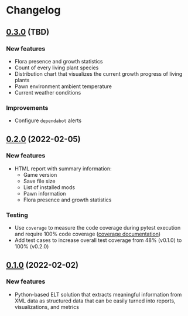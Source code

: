 # Changelog

## [0.3.0](https://github.com/stone-tech-inc/rimhistory/tree/0.3.0) (TBD)

### New features

* Flora presence and growth statistics
* Count of every living plant species
* Distribution chart that visualizes the current growth progress of living plants
* Pawn environment ambient temperature
* Current weather conditions

### Improvements

* Configure `dependabot` alerts

## [0.2.0](https://github.com/stone-tech-inc/rimhistory/tree/0.2.0) (2022-02-05)

### New features

* HTML report with summary information:
  * Game version
  * Save file size
  * List of installed mods
  * Pawn information
  * Flora presence and growth statistics

### Testing

* Use `coverage` to measure the code coverage during pytest execution and require 100% code coverage ([coverage documentation](https://coverage.readthedocs.io/en/6.3.1/))
* Add test cases to increase overall test coverage from 48% (v0.1.0) to 100% (v0.2.0)

## [0.1.0](https://github.com/stone-tech-inc/rimhistory/tree/0.1.0) (2022-02-02)

### New features

* Python-based ELT solution that extracts meaningful information from XML data as structured data that can be easily turned into reports, visualizations, and metrics
